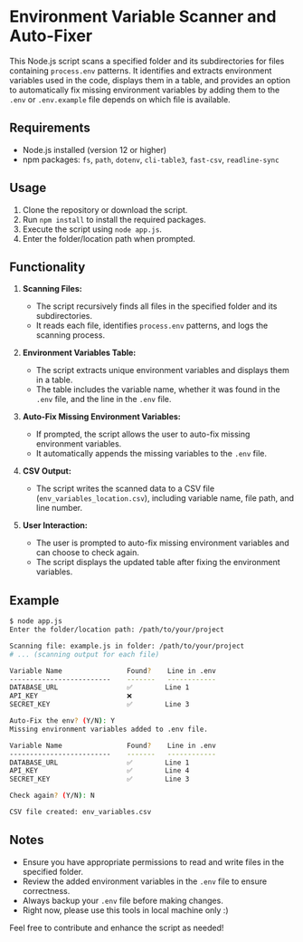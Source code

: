 # Environment Variable Scanner and Auto-Fixer

This Node.js script scans a specified folder and its subdirectories for files containing `process.env` patterns. It identifies and extracts environment variables used in the code, displays them in a table, and provides an option to automatically fix missing environment variables by adding them to the `.env` or `.env.example` file depends on which file is available.

## Requirements

- Node.js installed (version 12 or higher)
- npm packages: `fs`, `path`, `dotenv`, `cli-table3`, `fast-csv`, `readline-sync`

## Usage

1. Clone the repository or download the script.
2. Run `npm install` to install the required packages.
3. Execute the script using `node app.js`.
4. Enter the folder/location path when prompted.

## Functionality

1. **Scanning Files:**
   - The script recursively finds all files in the specified folder and its subdirectories.
   - It reads each file, identifies `process.env` patterns, and logs the scanning process.

2. **Environment Variables Table:**
   - The script extracts unique environment variables and displays them in a table.
   - The table includes the variable name, whether it was found in the `.env` file, and the line in the `.env` file.

3. **Auto-Fix Missing Environment Variables:**
   - If prompted, the script allows the user to auto-fix missing environment variables.
   - It automatically appends the missing variables to the `.env` file.

4. **CSV Output:**
   - The script writes the scanned data to a CSV file (`env_variables_location.csv`), including variable name, file path, and line number.

5. **User Interaction:**
   - The user is prompted to auto-fix missing environment variables and can choose to check again.
   - The script displays the updated table after fixing the environment variables.

## Example

```bash
$ node app.js
Enter the folder/location path: /path/to/your/project

Scanning file: example.js in folder: /path/to/your/project
# ... (scanning output for each file)

Variable Name                Found?    Line in .env
-------------------------    -------   ------------
DATABASE_URL                 ✅        Line 1
API_KEY                      ❌
SECRET_KEY                   ✅        Line 3

Auto-Fix the env? (Y/N): Y
Missing environment variables added to .env file.

Variable Name                Found?    Line in .env
-------------------------    -------   ------------
DATABASE_URL                 ✅        Line 1
API_KEY                      ✅        Line 4
SECRET_KEY                   ✅        Line 3

Check again? (Y/N): N

CSV file created: env_variables.csv
```

## Notes

- Ensure you have appropriate permissions to read and write files in the specified folder.
- Review the added environment variables in the `.env` file to ensure correctness.
- Always backup your `.env` file before making changes.
- Right now, please use this tools in local machine only :)

Feel free to contribute and enhance the script as needed!
